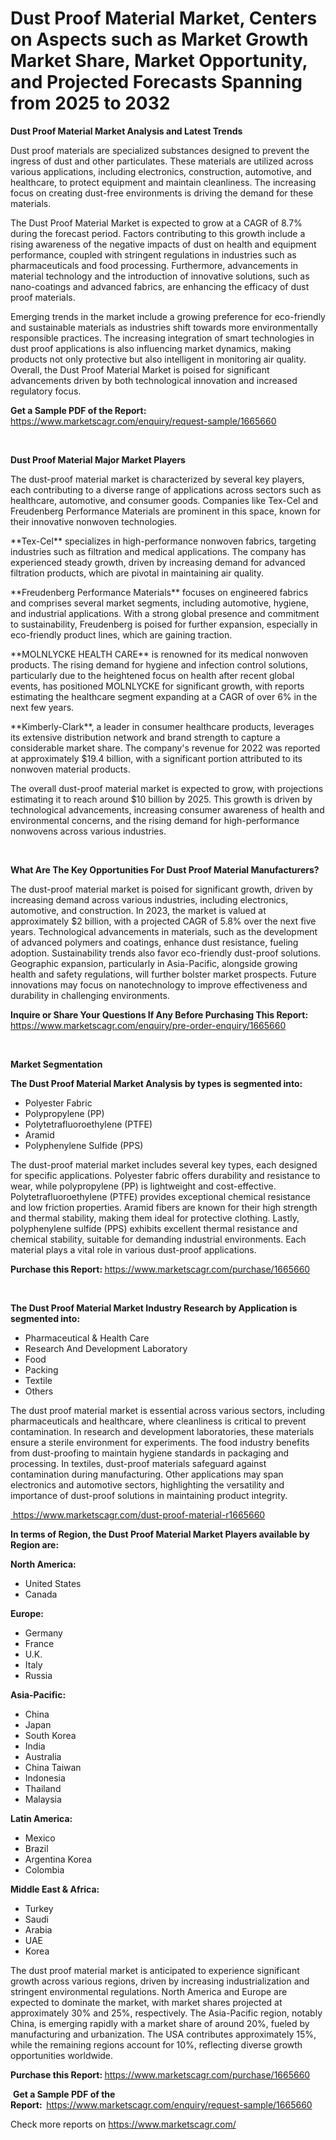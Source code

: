 <p><h1>Dust Proof Material Market, Centers on Aspects such as Market Growth Market Share, Market Opportunity, and Projected Forecasts Spanning from 2025 to 2032</h1></p><p><strong>Dust Proof Material Market Analysis and Latest Trends</strong></p>
<p><p>Dust proof materials are specialized substances designed to prevent the ingress of dust and other particulates. These materials are utilized across various applications, including electronics, construction, automotive, and healthcare, to protect equipment and maintain cleanliness. The increasing focus on creating dust-free environments is driving the demand for these materials.</p><p>The Dust Proof Material Market is expected to grow at a CAGR of 8.7% during the forecast period. Factors contributing to this growth include a rising awareness of the negative impacts of dust on health and equipment performance, coupled with stringent regulations in industries such as pharmaceuticals and food processing. Furthermore, advancements in material technology and the introduction of innovative solutions, such as nano-coatings and advanced fabrics, are enhancing the efficacy of dust proof materials.</p><p>Emerging trends in the market include a growing preference for eco-friendly and sustainable materials as industries shift towards more environmentally responsible practices. The increasing integration of smart technologies in dust proof applications is also influencing market dynamics, making products not only protective but also intelligent in monitoring air quality. Overall, the Dust Proof Material Market is poised for significant advancements driven by both technological innovation and increased regulatory focus.</p></p>
<p><strong>Get a Sample PDF of the Report:&nbsp;</strong> <a href="https://www.marketscagr.com/enquiry/request-sample/1665660?utm_campaign=2454&utm_medium=2&utm_source=Github&utm_content=ia&utm_term=31032025&utm_id=dust-proof-material">https://www.marketscagr.com/enquiry/request-sample/1665660</a></p>
<p>&nbsp;</p>
<p><strong>Dust Proof Material Major Market Players</strong></p>
<p><p>The dust-proof material market is characterized by several key players, each contributing to a diverse range of applications across sectors such as healthcare, automotive, and consumer goods. Companies like Tex-Cel and Freudenberg Performance Materials are prominent in this space, known for their innovative nonwoven technologies. </p><p>**Tex-Cel** specializes in high-performance nonwoven fabrics, targeting industries such as filtration and medical applications. The company has experienced steady growth, driven by increasing demand for advanced filtration products, which are pivotal in maintaining air quality.</p><p>**Freudenberg Performance Materials** focuses on engineered fabrics and comprises several market segments, including automotive, hygiene, and industrial applications. With a strong global presence and commitment to sustainability, Freudenberg is poised for further expansion, especially in eco-friendly product lines, which are gaining traction.</p><p>**MOLNLYCKE HEALTH CARE** is renowned for its medical nonwoven products. The rising demand for hygiene and infection control solutions, particularly due to the heightened focus on health after recent global events, has positioned MOLNLYCKE for significant growth, with reports estimating the healthcare segment expanding at a CAGR of over 6% in the next few years.</p><p>**Kimberly-Clark**, a leader in consumer healthcare products, leverages its extensive distribution network and brand strength to capture a considerable market share. The company's revenue for 2022 was reported at approximately $19.4 billion, with a significant portion attributed to its nonwoven material products.</p><p>The overall dust-proof material market is expected to grow, with projections estimating it to reach around $10 billion by 2025. This growth is driven by technological advancements, increasing consumer awareness of health and environmental concerns, and the rising demand for high-performance nonwovens across various industries.</p></p>
<p>&nbsp;</p>
<p><strong>What Are The Key Opportunities For Dust Proof Material Manufacturers?</strong></p>
<p><p>The dust-proof material market is poised for significant growth, driven by increasing demand across various industries, including electronics, automotive, and construction. In 2023, the market is valued at approximately $2 billion, with a projected CAGR of 5.8% over the next five years. Technological advancements in materials, such as the development of advanced polymers and coatings, enhance dust resistance, fueling adoption. Sustainability trends also favor eco-friendly dust-proof solutions. Geographic expansion, particularly in Asia-Pacific, alongside growing health and safety regulations, will further bolster market prospects. Future innovations may focus on nanotechnology to improve effectiveness and durability in challenging environments.</p></p>
<p><strong>Inquire or Share Your Questions If Any Before Purchasing This Report:</strong> <a href="https://www.marketscagr.com/enquiry/pre-order-enquiry/1665660?utm_campaign=2454&utm_medium=2&utm_source=Github&utm_content=ia&utm_term=31032025&utm_id=dust-proof-material">https://www.marketscagr.com/enquiry/pre-order-enquiry/1665660</a></p>
<p>&nbsp;</p>
<p><strong>Market Segmentation</strong></p>
<p><strong>The Dust Proof Material Market Analysis by types is segmented into:</strong></p>
<p><ul><li>Polyester Fabric</li><li>Polypropylene (PP)</li><li>Polytetrafluoroethylene (PTFE)</li><li>Aramid</li><li>Polyphenylene Sulfide (PPS)</li></ul></p>
<p><p>The dust-proof material market includes several key types, each designed for specific applications. Polyester fabric offers durability and resistance to wear, while polypropylene (PP) is lightweight and cost-effective. Polytetrafluoroethylene (PTFE) provides exceptional chemical resistance and low friction properties. Aramid fibers are known for their high strength and thermal stability, making them ideal for protective clothing. Lastly, polyphenylene sulfide (PPS) exhibits excellent thermal resistance and chemical stability, suitable for demanding industrial environments. Each material plays a vital role in various dust-proof applications.</p></p>
<p><strong>Purchase this Report:&nbsp;</strong><a href="https://www.marketscagr.com/purchase/1665660?utm_campaign=2454&utm_medium=2&utm_source=Github&utm_content=ia&utm_term=31032025&utm_id=dust-proof-material">https://www.marketscagr.com/purchase/1665660</a></p>
<p>&nbsp;</p>
<p><strong>The Dust Proof Material Market Industry Research by Application is segmented into:</strong></p>
<p><ul><li>Pharmaceutical & Health Care</li><li>Research And Development Laboratory</li><li>Food</li><li>Packing</li><li>Textile</li><li>Others</li></ul></p>
<p><p>The dust proof material market is essential across various sectors, including pharmaceuticals and healthcare, where cleanliness is critical to prevent contamination. In research and development laboratories, these materials ensure a sterile environment for experiments. The food industry benefits from dust-proofing to maintain hygiene standards in packaging and processing. In textiles, dust-proof materials safeguard against contamination during manufacturing. Other applications may span electronics and automotive sectors, highlighting the versatility and importance of dust-proof solutions in maintaining product integrity.</p></p>
<p><a href="https://www.marketscagr.com/dust-proof-material-r1665660?utm_campaign=2454&utm_medium=2&utm_source=Github&utm_content=ia&utm_term=31032025&utm_id=dust-proof-material">&nbsp;https://www.marketscagr.com/dust-proof-material-r1665660</a></p>
<p><strong>In terms of Region, the Dust Proof Material Market Players available by Region are:</strong></p>
<p>
    <p> <strong> North America: </strong>
        <ul>
            <li>United States</li>
            <li>Canada</li>
        </ul>
        </p> 
    <p> <strong> Europe: </strong>
        <ul>
            <li>Germany</li>
            <li>France</li>
            <li>U.K.</li>
            <li>Italy</li>
            <li>Russia</li>
        </ul>
        </p> 
    <p> <strong> Asia-Pacific: </strong>
        <ul>
            <li>China</li>
            <li>Japan</li>
            <li>South Korea</li>
            <li>India</li>
            <li>Australia</li>
            <li>China Taiwan</li>
            <li>Indonesia</li>
            <li>Thailand</li>
            <li>Malaysia</li>
        </ul>
        </p> 
    <p> <strong> Latin America: </strong>
        <ul>
            <li>Mexico</li>
            <li>Brazil</li>
            <li>Argentina Korea</li>
            <li>Colombia</li>
        </ul>
        </p> 
    <p> <strong> Middle East & Africa: </strong>
        <ul>
            <li>Turkey</li>
            <li>Saudi</li>
            <li>Arabia</li>
            <li>UAE</li>
            <li>Korea</li>
        </ul>
    </p>
    </p>
<p><p>The dust proof material market is anticipated to experience significant growth across various regions, driven by increasing industrialization and stringent environmental regulations. North America and Europe are expected to dominate the market, with market shares projected at approximately 30% and 25%, respectively. The Asia-Pacific region, notably China, is emerging rapidly with a market share of around 20%, fueled by manufacturing and urbanization. The USA contributes approximately 15%, while the remaining regions account for 10%, reflecting diverse growth opportunities worldwide.</p></p>
<p><strong>Purchase this Report: </strong><a href="https://www.marketscagr.com/purchase/1665660?utm_campaign=2454&utm_medium=2&utm_source=Github&utm_content=ia&utm_term=31032025&utm_id=dust-proof-material">https://www.marketscagr.com/purchase/1665660</a></p>
<p>&nbsp;<strong>Get a Sample PDF of the Report:&nbsp;&nbsp;</strong><a href="https://www.marketscagr.com/enquiry/request-sample/1665660?utm_campaign=2454&utm_medium=2&utm_source=Github&utm_content=ia&utm_term=31032025&utm_id=dust-proof-material">https://www.marketscagr.com/enquiry/request-sample/1665660</a></p>
<p><strong></strong></p>
<p>Check more reports on <a href="https://www.marketscagr.com/?utm_campaign=2454&utm_medium=2&utm_source=Github&utm_content=ia&utm_term=31032025&utm_id=dust-proof-material">https://www.marketscagr.com/</a></p>